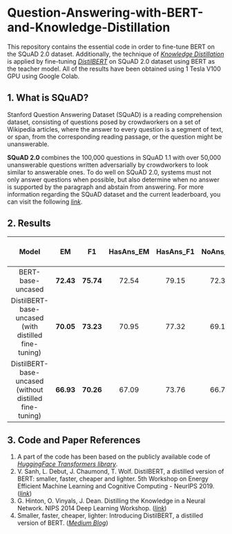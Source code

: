 # Question-Answering-with-BERT-and-Knowledge-Distillation

This repository contains the essential code in order to fine-tune BERT on the SQuAD 2.0 dataset. Additionally, the technique of [_Knowledge Distillation_](https://arxiv.org/abs/1503.02531) is applied by fine-tuning [_DistilBERT_](https://arxiv.org/abs/1910.01108) on SQuAD 2.0 dataset using BERT as the teacher model. All of the results have been obtained using 1 Tesla V100 GPU using Google Colab. 


## 1. What is SQuAD?
Stanford Question Answering Dataset (SQuAD) is a reading comprehension dataset, consisting of questions posed by crowdworkers on a set of Wikipedia articles, where the answer to every question is a segment of text, or span, from the corresponding reading passage, or the question might be unanswerable.

<b>SQuAD 2.0</b> combines the 100,000 questions in SQuAD 1.1 with over 50,000 unanswerable questions written adversarially by crowdworkers to look similar to answerable ones. To do well on SQuAD 2.0, systems must not only answer questions when possible, but also determine when no answer is supported by the paragraph and abstain from answering. For more information regarding the SQuAD dataset and the current leaderboard, you can visit the following [_link_](https://rajpurkar.github.io/SQuAD-explorer/).


## 2. Results

| Model                                                      | EM                    | F1 | HasAns_EM | HasAns_F1 | NoAns_EM | NoAns_F1  | No. of parameters (millions) |
| :---:                                                      |    :---:              | :---:| :---:| :---:| :---:| :---:| :---:| 
| BERT-base-uncased                                          |  **72.43**            | **75.74** | 72.54 | 79.15 | 72.33 | 72.33 | 110 |   
| DistilBERT-base-uncased (with distilled fine-tuning)       |  **70.05**            | **73.23** | 70.95 | 77.32 | 69.15 | 69.15 | 66 |   
| DistilBERT-base-uncased (without distilled fine-tuning)    |  **66.93**            | **70.26** | 67.09 | 73.76 | 66.78 | 66.78 | 66 |  


## 3. Code and Paper References

1. A part of the code has been based on the publicly available code of [_HuggingFace Transformers library_](https://github.com/huggingface/transformers).
2. V. Sanh, L. Debut, J. Chaumond, T. Wolf. DistilBERT, a distilled version of BERT: smaller, faster, cheaper and lighter. 5th Workshop on Energy Efficient Machine Learning and Cognitive Computing - NeurIPS 2019. ([_link_](https://arxiv.org/abs/1910.01108))
3. G. Hinton, O. Vinyals, J. Dean. Distilling the Knowledge in a Neural Network. NIPS 2014 Deep Learning Workshop. ([_link_](https://arxiv.org/abs/1503.02531))
4. Smaller, faster, cheaper, lighter: Introducing DistilBERT, a distilled version of BERT. ([_Medium Blog_](https://arxiv.org/abs/1503.02531))

